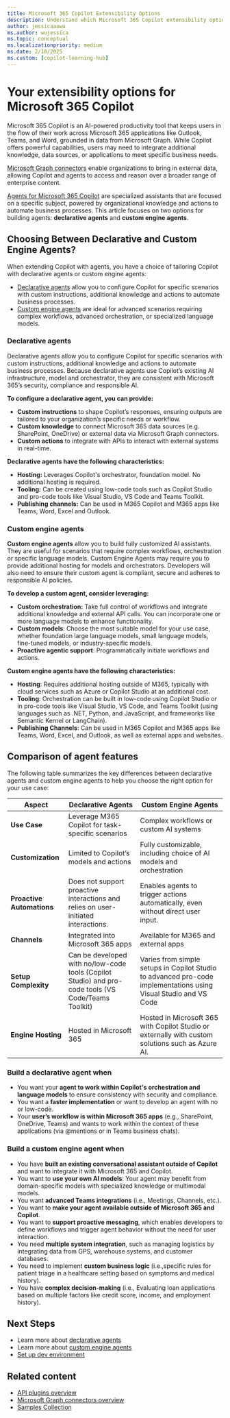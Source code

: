 ```yaml
---
title: Microsoft 365 Copilot Extensibility Options
description: Understand which Microsoft 365 Copilot extensibility option works best for you
author: jessicaaawu
ms.author: wujessica
ms.topic: conceptual
ms.localizationpriority: medium
ms.date: 2/10/2025
ms.custom: [copilot-learning-hub]
---
```


# Your extensibility options for Microsoft 365 Copilot

Microsoft 365 Copilot is an AI-powered productivity tool that keeps users in the flow of their work across Microsoft 365 applications like Outlook, Teams, and Word, grounded in data from Microsoft Graph. While Copilot offers powerful capabilities, users may need to integrate additional knowledge, data sources, or applications to meet specific business needs.

[Microsoft Graph connectors](overview-graph-connector.md) enable organizations to bring in external data, allowing Copilot and agents to access and reason over a broader range of enterprise content.

[Agents for Microsoft 365 Copilot](#choosing-between-declarative-and-custom-engine-agents) are specialized assistants that are focused on a specific subject, powered by organizational knowledge and actions to automate business processes. This article focuses on two options for building agents: **declarative agents** and **custom engine agents**.  

## Choosing Between Declarative and Custom Engine Agents?

When extending Copilot with agents, you have a choice of tailoring Copilot with declarative agents or custom engine agents:

- [Declarative agents](#declarative-agents) allow you to configure Copilot for specific scenarios with custom instructions, additional knowledge and actions to automate business processes.
- [Custom engine agents](#custom-engine-agents) are ideal for advanced scenarios requiring complex workflows, advanced orchestration, or specialized language models.

### Declarative agents

Declarative agents allow you to configure Copilot for specific scenarios with custom instructions, additional knowledge and actions to automate business processes. Because declarative agents use Copilot’s existing AI infrastructure, model and orchestrator, they are consistent with Microsoft 365’s security, compliance and responsible AI.

**To configure a declarative agent, you can provide:**

- **Custom instructions** to shape Copilot’s responses, ensuring outputs are tailored to your organization’s specific needs or workflow.
- **Custom knowledge** to connect Microsoft 365 data sources (e.g. SharePoint, OneDrive) or external data via Microsoft Graph connectors.
- **Custom actions** to integrate with APIs to interact with external systems in real-time.

**Declarative agents have the following characteristics:**

- **Hosting:** Leverages Copilot's orchestrator, foundation model. No additional hosting is required.
- **Tooling:** Can be created using low-code tools such as Copilot Studio and pro-code tools like Visual Studio, VS Code and Teams Toolkit.
- **Publishing channels:** Can be used in M365 Copilot and M365 apps like Teams, Word, Excel and Outlook.  

### Custom engine agents

**Custom engine agents** allow you to build fully customized AI assistants. They are useful for scenarios that require complex workflows, orchestration or specific language models. Custom Engine Agents may require you to provide additional hosting for models and orchestrators. Developers will also need to ensure their custom agent is compliant, secure and adheres to responsible AI policies.

**To develop a custom agent, consider leveraging:**

- **Custom orchestration:** Take full control of workflows and integrate additional knowledge and external API calls. You can incorporate one or more language models to enhance functionality.
- **Custom models**: Choose the most suitable model for your use case, whether foundation large language models, small language models, fine-tuned models, or industry-specific models.  
- **Proactive agentic support**: Programmatically initiate workflows and actions.  

**Custom engine agents have the following characteristics:**

- **Hosting**: Requires additional hosting outside of M365, typically with cloud services such as Azure or Copilot Studio at an additional cost.  
- **Tooling**: Orchestration can be built in low-code using Copilot Studio or in pro-code tools like Visual Studio, VS Code, and Teams Toolkit (using languages such as .NET, Python, and JavaScript, and frameworks like Semantic Kernel or LangChain).  
- **Publishing Channels**: Can be used in M365 Copilot and M365 apps like Teams, Word, Excel, and Outlook, as well as external apps and websites.  

## Comparison of agent features

The following table summarizes the key differences between declarative agents and custom engine agents to help you choose the right option for your use case:

| Aspect                 | Declarative Agents                                    | Custom Engine Agents                                               |
|------------------------|------------------------------------------------------|-------------------------------------------------------------------|
| **Use Case**          | Leverage M365 Copilot for task-specific scenarios     | Complex workflows or custom AI systems                           |
| **Customization**     | Limited to Copilot’s models and actions              | Fully customizable, including choice of AI models and orchestration |
| **Proactive Automations** | Does not support proactive interactions and relies on user-initiated interactions. | Enables agents to trigger actions automatically, even without direct user input. |
| **Channels**          | Integrated into Microsoft 365 apps                    | Available for M365 and external apps                             |
| **Setup Complexity**  | Can be developed with no/low-code tools (Copilot Studio) and pro-code tools (VS Code/Teams Toolkit) | Varies from simple setups in Copilot Studio to advanced pro-code implementations using Visual Studio and VS Code |
| **Engine Hosting**    | Hosted in Microsoft 365                              | Hosted in Microsoft 365 with Copilot Studio or externally with custom solutions such as Azure AI. |

### Build a declarative agent when

- You want your **agent to work within Copilot's orchestration and language models** to ensure consistency with security and compliance.
- You want a **faster implementation** or want to develop an agent with no or low-code.
- Your **user’s workflow is within Microsoft 365 apps** (e.g., SharePoint, OneDrive, Teams) and wants to work within the context of these applications (via @mentions or in Teams business chats).

### Build a custom engine agent when

- You have **built an existing conversational assistant outside of Copilot** and want to integrate it with Microsoft 365 and Copilot.
- You want to **use your own AI models**: Your agent may benefit from domain-specific models with specialized knowledge or multimodal models.  
- You want **advanced Teams integrations** (i.e., Meetings, Channels, etc.).  
- You want to **make your agent available outside of Microsoft 365 and Copilot**.  
- You want to **support proactive messaging**, which enables developers to define workflows and trigger agent behavior without the need for user interaction.
- You need **multiple system integration**, such as managing logistics by integrating data from GPS, warehouse systems, and customer databases.
- You need to implement **custom business logic** (i.e.,specific rules for patient triage in a healthcare setting based on symptoms and medical history).
- You have **complex decision-making** (i.e., Evaluating loan applications based on multiple factors like credit score, income, and employment history).

## Next Steps

- Learn more about [declarative agents](overview-declarative-agent.md)
- Learn more about [custom engine agents](overview-custom-engine-agent.md)
- [Set up dev environment](prerequisites.md)

## Related content

- [API plugins overview](overview-api-plugins.md)
- [Microsoft Graph connectors overview](overview-graph-connector.md)
- [Samples Collection](Samples.md)
